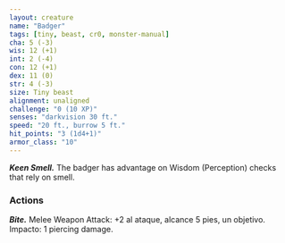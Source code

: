 ```yaml
---
layout: creature
name: "Badger"
tags: [tiny, beast, cr0, monster-manual]
cha: 5 (-3)
wis: 12 (+1)
int: 2 (-4)
con: 12 (+1)
dex: 11 (0)
str: 4 (-3)
size: Tiny beast
alignment: unaligned
challenge: "0 (10 XP)"
senses: "darkvision 30 ft."
speed: "20 ft., burrow 5 ft."
hit_points: "3 (1d4+1)"
armor_class: "10"
---
```


***Keen Smell.*** The badger has advantage on Wisdom (Perception) checks that rely on smell.

### Actions

***Bite.*** Melee Weapon Attack: +2 al ataque, alcance 5 pies, un objetivo. Impacto: 1 piercing damage.